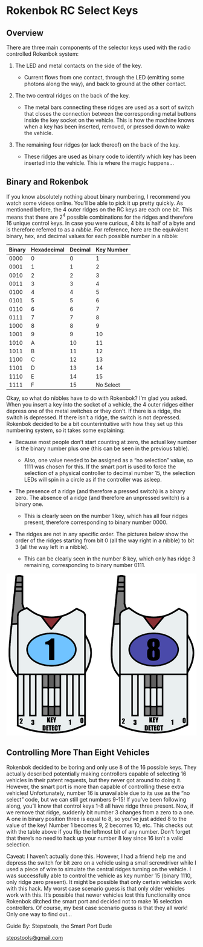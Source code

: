 # Rokenbok RC Select Keys

## Overview

There are three main components of the selector keys used with the radio controlled Rokenbok system:

1. The LED and metal contacts on the side of the key.
    - Current flows from one contact, through the LED (emitting some photons along the way), and back to ground at the other contact.

2. The two central ridges on the back of the key.
    - The metal bars connecting these ridges are used as a sort of switch that closes the connection between the corresponding metal buttons inside the key socket on the vehicle. This is how the machine knows when a key has been inserted, removed, or pressed down to wake the vehicle.

3. The remaining four ridges (or lack thereof) on the back of the key.
    - These ridges are used as binary code to identify which key has been inserted into the vehicle. This is where the magic happens…

## Binary and Rokenbok

If you know absolutely nothing about binary numbering, I recommend you watch some videos online. You’ll be able to pick it up pretty quickly. As mentioned before, the 4 outer ridges on the RC keys are each one bit. This means that there are 2<sup>4</sup> possible combinations for the ridges and therefore 16 unique control keys. In case you were curious, 4 bits is half of a byte and is therefore referred to as a _nibble_. For reference, here are the equivalent binary, hex, and decimal values for each possible number in a nibble:

| **Binary** | **Hexadecimal** | **Decimal** | **Key Number** |
| --- | --- | --- | --- |
| 0000 | 0   | 0   | 1   |
| 0001 | 1   | 1   | 2   |
| 0010 | 2   | 2   | 3   |
| 0011 | 3   | 3   | 4   |
| 0100 | 4   | 4   | 5   |
| 0101 | 5   | 5   | 6   |
| 0110 | 6   | 6   | 7   |
| 0111 | 7   | 7   | 8   |
| 1000 | 8   | 8   | 9   |
| 1001 | 9   | 9   | 10  |
| 1010 | A   | 10  | 11  |
| 1011 | B   | 11  | 12  |
| 1100 | C   | 12  | 13  |
| 1101 | D   | 13  | 14  |
| 1110 | E   | 14  | 15  |
| 1111 | F   | 15  | No Select |

Okay, so what do nibbles have to do with Rokenbok? I’m glad you asked. When you insert a key into the socket of a vehicle, the 4 outer ridges either depress one of the metal switches or they don’t. If there is a ridge, the switch is depressed. If there isn’t a ridge, the switch is not depressed. Rokenbok decided to be a bit counterintuitive with how they set up this numbering system, so it takes some explaining:

- Because most people don’t start counting at zero, the actual key number is the binary number plus one (this can be seen in the previous table).

  - Also, one value needed to be assigned as a “no selection” value, so 1111 was chosen for this. If the smart port is used to force the selection of a physical controller to decimal number 15, the selection LEDs will spin in a circle as if the controller was asleep.

- The presence of a ridge (and therefore a pressed switch) is a binary zero. The absence of a ridge (and therefore an unpressed switch) is a binary one.

  - This is clearly seen on the number 1 key, which has all four ridges present, therefore corresponding to binary number 0000.

- The ridges are not in any specific order. The pictures below show the order of the ridges starting from bit 0 (all the way right in a nibble) to bit 3 (all the way left in a nibble).

  - This can be clearly seen in the number 8 key, which only has ridge 3 remaining, corresponding to binary number 0111.

![Rokenbok key diagram](images/keys.png)

## Controlling More Than Eight Vehicles

Rokenbok decided to be boring and only use 8 of the 16 possible keys. They actually described potentially making controllers capable of selecting 16 vehicles in their patent requests, but they never got around to doing it. However, the smart port is more than capable of controlling these extra vehicles! Unfortunately, number 16 is unavailable due to its use as the “no select” code, but we can still get numbers 9-15! If you’ve been following along, you’ll know that control keys 1-8 all have ridge three present. Now, if we remove that ridge, suddenly bit number 3 changes from a zero to a one. A one in binary position three is equal to 8, so you’ve just added 8 to the value of the key! Number 1 becomes 9, 2 becomes 10, etc. This checks out with the table above if you flip the leftmost bit of any number. Don’t forget that there’s no need to hack up your number 8 key since 16 isn’t a valid selection.

Caveat: I haven’t actually done this. However, I had a friend help me and depress the switch for bit zero on a vehicle using a small screwdriver while I used a piece of wire to simulate the central ridges turning on the vehicle. I was successfully able to control the vehicle as key number 15 (binary 1110, only ridge zero present). It might be possible that only certain vehicles work with this hack. My worst case scenario guess is that only older vehicles work with this. It’s possible that newer vehicles lost this functionality once Rokenbok ditched the smart port and decided not to make 16 selection controllers. Of course, my best case scenario guess is that they all work! Only one way to find out…

Guide By: Stepstools, the Smart Port Dude

[stepstools@gmail.com](mailto:stepstools@gmail.com)